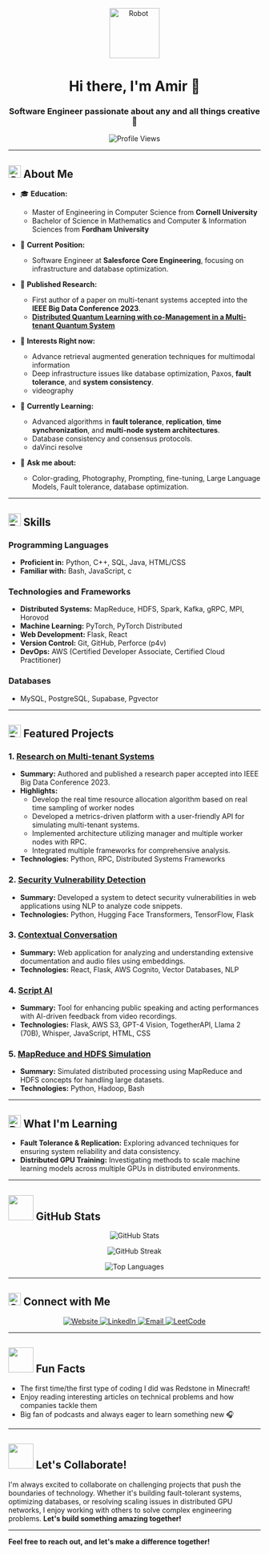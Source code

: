 <p align="center">
  <img src="https://raw.githubusercontent.com/Tarikul-Islam-Anik/Animated-Fluent-Emojis/master/Emojis/Smilies/Robot.png" alt="Robot" width="100" height="100" />
</p>

<h1 align="center">Hi there, I'm Amir 👋</h1>
<h3 align="center">Software Engineer passionate about any and all things creative 🚀</h3>

<p align="center">
  <img src="https://komarev.com/ghpvc/?username=amirfone&label=Profile%20views&color=blue&style=flat-square" alt="Profile Views" />
</p>

---

## <img src="https://raw.githubusercontent.com/Tarikul-Islam-Anik/Animated-Fluent-Emojis/master/Emojis/Smilies/Cowboy%20Hat%20Face.png" alt="Cowboy Hat Face" width="25" height="25" /> About Me

- 🎓 **Education:**
  - Master of Engineering in Computer Science from **Cornell University**
  - Bachelor of Science in Mathematics and Computer & Information Sciences from **Fordham University**

- 💼 **Current Position:**
  - Software Engineer at **Salesforce Core Engineering**, focusing on infrastructure and database optimization.

- 📝 **Published Research:**
  - First author of a paper on multi-tenant systems accepted into the **IEEE Big Data Conference 2023**.
  - **[Distributed Quantum Learning with co-Management in a Multi-tenant Quantum System](https://arxiv.org/abs/2312.08158)**

- 🔭 **Interests Right now:**
  - Advance retrieval augmented generation techniques for multimodal information
  - Deep infrastructure issues like database optimization, Paxos, **fault tolerance**, and **system consistency**.
  - videography

- 🌱 **Currently Learning:**
  - Advanced algorithms in **fault tolerance**, **replication**, **time synchronization**, and **multi-node system architectures**.
  - Database consistency and consensus protocols.
  - daVinci resolve

- 💬 **Ask me about:**
  - Color-grading, Photography, Prompting, fine-tuning, Large Language Models, Fault tolerance, database optimization.

---

## <img src="https://raw.githubusercontent.com/Tarikul-Islam-Anik/Animated-Fluent-Emojis/master/Emojis/People/Factory%20Worker.png" alt="Factory Worker" width="25" height="25" /> Skills

### Programming Languages
- **Proficient in:** Python, C++, SQL, Java, HTML/CSS
- **Familiar with:** Bash, JavaScript, c

### Technologies and Frameworks
- **Distributed Systems:** MapReduce, HDFS, Spark, Kafka, gRPC, MPI, Horovod
- **Machine Learning:** PyTorch, PyTorch Distributed
- **Web Development:** Flask, React
- **Version Control:** Git, GitHub, Perforce (p4v)
- **DevOps:** AWS (Certified Developer Associate, Certified Cloud Practitioner)

### Databases
- MySQL, PostgreSQL, Supabase, Pgvector

---

## <img src="https://raw.githubusercontent.com/Tarikul-Islam-Anik/Animated-Fluent-Emojis/master/Emojis/Hand%20gestures/Brain.png" alt="Brain" width="25" height="25" /> Featured Projects

### 1. **[Research on Multi-tenant Systems](https://arxiv.org/abs/2312.08158)**
   - **Summary:** Authored and published a research paper accepted into IEEE Big Data Conference 2023.
   - **Highlights:**
     - Develop the real time resource allocation algorithm based on real time sampling of worker nodes
     - Developed a metrics-driven platform with a user-friendly API for simulating multi-tenant systems.
     - Implemented architecture utilizing manager and multiple worker nodes with RPC.
     - Integrated multiple frameworks for comprehensive analysis.
   - **Technologies:** Python, RPC, Distributed Systems Frameworks

### 2. **[Security Vulnerability Detection](https://github.com/AmirFone/Angel.ai)**
   - **Summary:** Developed a system to detect security vulnerabilities in web applications using NLP to analyze code snippets.
   - **Technologies:** Python, Hugging Face Transformers, TensorFlow, Flask

### 3. **[Contextual Conversation](https://github.com/AmirFone/contextual_daily)**
   - **Summary:** Web application for analyzing and understanding extensive documentation and audio files using embeddings.
   - **Technologies:** React, Flask, AWS Cognito, Vector Databases, NLP

### 4. **[Script AI](https://github.com/AmirFone/Hack_lama)**
   - **Summary:** Tool for enhancing public speaking and acting performances with AI-driven feedback from video recordings.
   - **Technologies:** Flask, AWS S3, GPT-4 Vision, TogetherAPI, Llama 2 (70B), Whisper, JavaScript, HTML, CSS

### 5. **[MapReduce and HDFS Simulation](https://github.com/AmirFone/mapreduce-and-hdfs-project)**
   - **Summary:** Simulated distributed processing using MapReduce and HDFS concepts for handling large datasets.
   - **Technologies:** Python, Hadoop, Bash

---

## <img src="https://raw.githubusercontent.com/Tarikul-Islam-Anik/Animated-Fluent-Emojis/master/Emojis/People/Detective.png" alt="Detective" width="25" height="25" /> What I'm Learning

- **Fault Tolerance & Replication:** Exploring advanced techniques for ensuring system reliability and data consistency.
- **Distributed GPU Training:** Investigating methods to scale machine learning models across multiple GPUs in distributed environments.

---

## <img src="https://media.giphy.com/media/du3J3cXyzhj75IOgvA/giphy.gif" width="50"> GitHub Stats

<p align="center">
  <img src="https://github-readme-stats.vercel.app/api?username=amirfone&show_icons=true&theme=radical" alt="GitHub Stats">
</p>
<p align="center">
  <img src="https://github-readme-streak-stats.herokuapp.com/?user=amirfone&theme=radical" alt="GitHub Streak">
</p>
<p align="center">
  <img src="https://github-readme-stats.vercel.app/api/top-langs?username=amirfone&layout=compact&theme=radical" alt="Top Languages">
</p>

---

## <img src="https://raw.githubusercontent.com/Tarikul-Islam-Anik/Animated-Fluent-Emojis/master/Emojis/Objects/Computer%20Disk.png" alt="Computer Disk" width="25" height="25" /> Connect with Me

<p align="center">
  <a href="https://www.amirh.co/" target="_blank">
    <img src="https://img.shields.io/badge/Website-black?style=for-the-badge&logo=wordpress&logoColor=white" alt="Website">
  </a>
  <a href="https://www.linkedin.com/in/amir-h-730571203/" target="_blank">
    <img src="https://img.shields.io/badge/LinkedIn-blue?style=for-the-badge&logo=linkedin&logoColor=white" alt="LinkedIn">
  </a>
  <a href="mailto:ah2324@cornell.edu" target="_blank">
    <img src="https://img.shields.io/badge/Email-red?style=for-the-badge&logo=gmail&logoColor=white" alt="Email">
  </a>
  <a href="https://leetcode.com/01_toyota_land_cruiser/" target="_blank">
    <img src="https://img.shields.io/badge/LeetCode-orange?style=for-the-badge&logo=leetcode&logoColor=white" alt="LeetCode">
  </a>
</p>

---

## <img src="https://media.giphy.com/media/26ufdipQqU2lhNA4g/giphy.gif" width="50"> Fun Facts

- The first time/the first type of coding I did was Redstone in Minecraft!
- Enjoy reading interesting articles on technical problems and how companies tackle them
- Big fan of podcasts and always eager to learn something new 🎧

---

## <img src="https://media.giphy.com/media/3o7aCTfyhYawdOXcFW/giphy.gif" width="50"> Let's Collaborate!

I'm always excited to collaborate on challenging projects that push the boundaries of technology. Whether it's building fault-tolerant systems, optimizing databases, or resolving scaling issues in distributed GPU networks, I enjoy working with others to solve complex engineering problems. **Let's build something amazing together!**

---

**Feel free to reach out, and let's make a difference together!**
